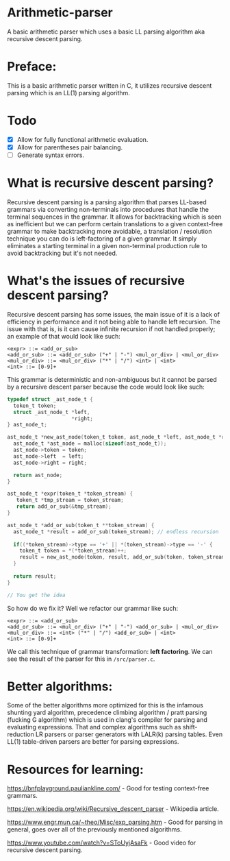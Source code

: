 # Arithmetic-parser
A basic arithmetic parser which uses a basic LL parsing algorithm aka recursive descent parsing.

# Preface:
This is a basic arithmetic parser written in C, it utilizes recursive descent parsing which is an LL(1) parsing algorithm.

# Todo
- [x] Allow for fully functional arithmetic evaluation.
- [x] Allow for parentheses pair balancing.
- [ ] Generate syntax errors.

# What is recursive descent parsing?
Recursive descent parsing is a parsing algorithm that parses LL-based grammars via converting non-terminals into procedures that handle the terminal sequences in the grammar. It allows for backtracking which is seen as inefficient but we can perform certain translations to a given context-free grammar to make backtracking more avoidable, a translation / resolution technique you can do is left-factoring of a given grammar. It simply eliminates a starting terminal in a given non-terminal production rule to avoid backtracking but it's not needed.

# What's the issues of recursive descent parsing?
Recursive descent parsing has some issues, the main issue of it is a lack of efficiency in performance and it not being able to handle left recursion. The issue with that is, is it can cause infinite recursion if not handled properly; an example of that would look like such:
```ebnf
<expr> ::= <add_or_sub>
<add_or_sub> ::= <add_or_sub> ("+" | "-") <mul_or_div> | <mul_or_div>
<mul_or_div> ::= <mul_or_div> ("*" | "/") <int> | <int>
<int> ::= [0-9]+
```
This grammar is deterministic and non-ambiguous but it cannot be parsed by a recursive descent parser because the code would look like such:
```c
typedef struct _ast_node_t {
  token_t token;
  struct _ast_node_t *left,
                     *right;
} ast_node_t;

ast_node_t *new_ast_node(token_t token, ast_node_t *left, ast_node_t *right) {
  ast_node_t *ast_node = malloc(sizeof(ast_node_t));
  ast_node->token = token;
  ast_node->left  = left;
  ast_node->right = right;

  return ast_node;
}

ast_node_t *expr(token_t *token_stream) {
   token_t *tmp_stream = token_stream;
   return add_or_sub(&tmp_stream);
}

ast_node_t *add_or_sub(token_t **token_stream) {
  ast_node_t *result = add_or_sub(token_stream); // endless recursion
  
  if((*token_stream)->type == '+' || *(token_stream)->type == '-' {
    token_t token = *(*token_stream)++;
    result = new_ast_node(token, result, add_or_sub(token, token_stream));
  }
  
  return result;
}

// You get the idea
```
So how do we fix it? Well we refactor our grammar like such:
```ebnf
<expr> ::= <add_or_sub>
<add_or_sub> ::= <mul_or_div> ("+" | "-") <add_or_sub> | <mul_or_div>
<mul_or_div> ::= <int> ("*" | "/") <add_or_sub> | <int>
<int> ::= [0-9]+
```
We call this technique of grammar transformation: **left factoring**. We can see the result of the parser for this in ``/src/parser.c``.

# Better algorithms:
Some of the better algorithms more optimized for this is the infamous shunting yard algorithm, precedence climbing algorithm / pratt parsing (fucking G algorithm) which is used in clang's compiler for parsing and evaluating expressions. That and complex algorithms such as shift-reduction LR parsers or parser generators with LALR(k) parsing tables. Even LL(1) table-driven parsers are better for parsing expressions.

# Resources for learning:
https://bnfplayground.pauliankline.com/ - Good for testing context-free grammars.

https://en.wikipedia.org/wiki/Recursive_descent_parser - Wikipedia article.

https://www.engr.mun.ca/~theo/Misc/exp_parsing.htm - Good for parsing in general, goes over all of the previously mentioned algorithms.

https://www.youtube.com/watch?v=SToUyjAsaFk - Good video for recursive descent parsing.
